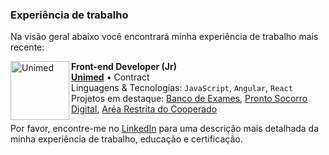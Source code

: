 
### Experiência de trabalho
Na visão geral abaixo você encontrará minha experiência de trabalho mais recente:


[<img align="left" height="94px" width="94px" alt="Unimed" src="https://i0.wp.com/site.unimedlitoral.com.br/wp-content/uploads/2020/08/cropped-logo_unimed_avatar_Twitter-1.png?fit=512%2C512&ssl=1"/>](https://unimed.coop.br/site/web/presidenteprudente)


**Front-end Developer (Jr)** \
[**Unimed**](https://unimedprudente.com.br/) • Contract \
Linguagens & Tecnologias: `JavaScript`, `Angular`, `React`\
Projetos em destaque: [Banco de Exames](), [Pronto Socorro Digital](), [Aréa Restrita do Cooperado]() 
<br/>



Por favor, encontre-me no [LinkedIn](https://www.linkedin.com/in/luis-felipe-gar%C3%A7%C3%A3o-silva-b0794b203/) para uma descrição mais detalhada da minha experiência de trabalho, educação e certificação.
